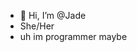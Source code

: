 - 👋 Hi, I’m @Jade
- She/Her
- uh im programmer maybe

<!---
 is a ✨ special ✨ repository because its `README.md` (this file) appears on your GitHub profile.
You can click the Preview link to take a look at your changes.
--->
